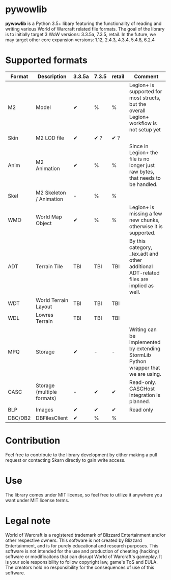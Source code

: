 # pywowlib
**pywowlib** is a Python 3.5+ libary featuring the functionality of reading and writing various World of Warcraft related file formats.
The goal of the library is to initially target 3 WoW versions: 3.3.5a, 7.3.5, retail. 
In the future, we may target other core expansion versions: 1.12, 2.4.3, 4.3.4, 5.4.8, 6.2.4

# Supported formats

| Format 	| Description                	| 3.3.5a      	| 7.3.5         	| retail         	| Comment                                                                                                                                                               	|
|--------	|----------------------------	|-------------	|---------------	|---------------	|-----------------------------------------------------------------------------------------------------------------------------------------------------------------------	|
| M2     	| Model                      	| ✔ 	          | %           	  | %           	| Legion+ is supported for most structs, but the overall Legion+ workflow is not setup yet                                                                              	|
| Skin   	| M2 LOD file                	| ✔ 	          | ✔ ? 	          | ✔ ? 	       |                                                                                                                                                                       	|
| Anim   	| M2 Animation               	| ✔ 	          | %           	  | %           	| Since in Legion+ the file is no longer just raw bytes, that needs to be handled.                                                                                      	|
| Skel   	| M2 Skeleton / Animation    	| -           	| %           	  | %           	 |                                                                                                                                                                       	|
| WMO    	| World Map Object           	| ✔           	| %           	  | %           	| Legion+ is missing a few new chunks, otherwise it is supported.                                                                                                       	|
| ADT    	| Terrain Tile               	| TBI         	| TBI           	| TBI            | By this category, _tex.adt and other additional ADT-related files are implied as well.                                                                                	|
| WDT    	| World Terrain Layout       	| TBI         	| TBI           	| TBI           	|                                                                                                                                                                       	|
| WDL    	| Lowres Terrain             	| TBI         	| TBI           	| TBI           	|                                                                                                                                                                       	|
| MPQ    	| Storage                    	| ✔           	| -               | -             	| Writing can be implemented by extending StormLib Python wrapper that we are using.                                                                                    	|
| CASC   	| Storage (multiple formats) 	| -           	| ✔           	  | ✔           	| Read-only. CASCHost integration is planned.|
| BLP     | Images                      | ✔             | ✔               | ✔            |  Read only                                   |
| DBC/DB2     |    DBFilesClient        | ✔             | %               | %            |                                    |
# Contribution
Feel free to contribute to the library development by either making a pull request or contacting Skarn directly to gain write access.

# Use
The library comes under MIT license, so feel free to utilize it anywhere you want under MIT license terms.

# Legal note
World of Warcraft is a registered trademark of Blizzard Entertainment and/or other respective owners.
This software is not created by Blizzard Entertainment, and is for purely educational and research purposes.
This software is not intended for the use and production of cheating (hacking) software or modificaitons that can disrupt World of Warcraft's gameplay.
It is your sole responsibility to follow copyright law, game's ToS and EULA. 
The creators hold no responsibility for the consequences of use of this software.
